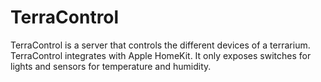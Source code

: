 # TerraControl

TerraControl is a server that controls the different devices of a terrarium. TerraControl integrates with Apple HomeKit.
It only exposes switches for lights and sensors for temperature and humidity. 
